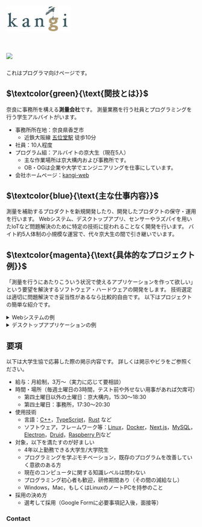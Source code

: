 <h1 style="font-weight:normal">
    <a href="http://www.kangi3d.com/">
        <img src="../image/LOGO.jpg" width=170>
    </a>
</h1>

<h1 style="font-weight:normal">
    <a href="http://www.kangi3d.com/">
        <img src="https://user-images.githubusercontent.com/66750091/230723032-f4a88a9b-f90e-4924-b495-4fa5d962e14c.jpg" width=170>
    </a>
</h1>

これはプログラマ向けページです。

## $\textcolor{green}{\text{関技とは}}$

奈良に事務所を構える**測量会社**です。
測量業務を行う社員とプログラミングを行う学生アルバイトがいます。

- 事務所所在地：奈良県香芝市
  - 近鉄大阪線 [五位堂駅] 徒歩10分
- 社員：10人程度
- プログラム組：アルバイトの京大生（現在5人）
  - 主な作業場所は京大構内および事務所です。
  - OB・OGは企業や大学でエンジニアリングを仕事にしています。
- 会社ホームページ：[kangi-web]

## $\textcolor{blue}{\text{主な仕事内容}}$

測量を補助するプロダクトを新規開発したり、開発したプロダクトの保守・運用を行います。
Webシステム、デスクトップアプリ、センサーやラズパイを用いたIoTなど問題解決のために特定の技術に捉われることなく開発を行います。
バイト約5人体制の小規模な運営で、代々京大生の間で引き継いでいます。

## $\textcolor{magenta}{\text{具体的なプロジェクト例}}$

「測量を行うにあたりこういう状況で使えるアプリケーションを作って欲しい」という要望を解決するソフトウェア・ハードウェアの開発をします。
技術選定は適切に問題解決でき妥当性があるなら比較的自由です。
以下はプロジェクトの簡単な紹介です。

<details>
<summary>Webシステムの例</summary>

- 機能
  - 測量した座標と設計値/過去の測量値とを比較し誤差などをビジュアライズ
- 使用技術
  - [React]、[Ruby on Rails]など（[Next.js]で書き換え中）
  - [Electron]を使ってデスクトップアプリ化も

<img src="../image/web.png" width=500 height=510>
</details>


<details>
<summary>デスクトップアプリケーションの例</summary>

- 機能
  - トータルステーションと呼ばれる測量機器と通信する
  - 測量値のプロットや測量値と設計値との誤差を表示
  - 設計値から正しい座標を計算し、トータルステーションを操作　など
- 使用技術
  - [C++]、[Visual Studio]など（画像は[Rust]を用いて書き換え中のもの）

<img src="../image/desk.png" width=700 height=510>
</details>

## $\text{要項}$

以下は大学生協で応募した際の掲示内容です。
詳しくは掲示やビラをご参照ください。

- 給与：月給制，3万〜（実力に応じて要相談）
- 時間・場所（毎週土曜日の3時間，テスト前や外せない用事があれば欠席可）
  - 第四土曜日以外の土曜日：京大構内，15:30〜18:30
  - 第四土曜日：事務所，17:30〜20:30
- 使用技術
  - 言語：[C++]，[TypeScript]，[Rust] など
  - ソフトウェア，フレームワーク等：[Linux]，[Docker]，[Next.js]，[MySQL]，[Electron]，[Druid]，[Raspberry Pi]など
- 対象，以下を満たすのが好ましい
  - 4年以上勤務できる大学生/大学院生
  - プログラミングを学ぶモチベーション，既存のプログラムを改善していく意欲のある方
  - 現在のコンピュータに関する知識レベルは問わない
  - プログラミング初心者も歓迎，研修期間あり（その間の減給なし）
  - Windows，Mac，もしくはLinuxのノートPCを持参のこと
- 採用の決め方
  - 選考して採用（Google Formに必要事項記入後，面接等）

### Contact



<!-- links -->
[kangi-web]: http://www.kangi3d.com/ "kangi-web"
[五位堂駅]: https://www.google.com/maps/d/u/0/viewer?msa=0&hl=ja&brcurrent=3%2C0x60012dd503ee53eb%3A0x3818aff010d2c238%2C0&ie=UTF8&t=m&ll=34.53516199999999%2C135.71860099999998&spn=0.001547%2C0.00228&z=18&source=embed&mid=1mJD8VA2nL0Sizrk8f_CqswNOISk
[C++]: https://en.cppreference.com/w/
[TypeScript]: https://www.typescriptlang.org/
[Rust]: https://www.rust-lang.org/
[Linux]: https://www.linux.org/
[Docker]: https://www.docker.com/
[Next.js]: https://nextjs.org/
[MySQL]: https://www.mysql.com/jp/
[Electron]: https://www.electronjs.org/
[Druid]: https://github.com/linebender/druid
[Raspberry Pi]: https://www.raspberrypi.org/
[React]: https://react.dev/
[Ruby on Rails]: https://rubyonrails.org/
[Visual Studio]: https://visualstudio.microsoft.com/ja/
<!-- links -->
